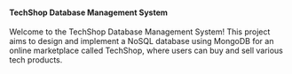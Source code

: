 #### TechShop Database Management System

Welcome to the TechShop Database Management System! This project aims to design and implement a NoSQL database using MongoDB for an online marketplace called TechShop, where users can buy and sell various tech products.